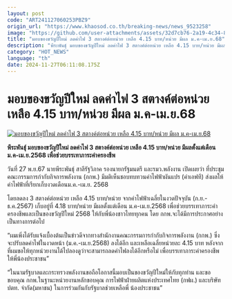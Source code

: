 ```yaml
---
layout: post
code: "ART241127060253PBZ9"
origin_url: "https://www.khaosod.co.th/breaking-news/news_9523258"
image: "https://github.com/user-attachments/assets/32d7cb76-2a19-4c34-8fbd-0e77daf729f8"
title: "มอบของขวัญปีใหม่ ลดค่าไฟ 3 สตางค์ต่อหน่วย เหลือ 4.15 บาท/หน่วย มีผล ม.ค-เม.ย.68"
description: "พีระพันธุ์ มอบของขวัญปีใหม่ ลดค่าไฟ 3 สตางค์ต่อหน่วย เหลือ 4.15 บาท/หน่วย มีผลตั้งแต่เดือน ม.ค-เม.ย.2568 เพื่อช่วยบรรเทาภาระค่าครองชีพ"
category: "HOT_NEWS"
language: "th"
date: 2024-11-27T06:11:08.175Z
---
```


# มอบของขวัญปีใหม่ ลดค่าไฟ 3 สตางค์ต่อหน่วย เหลือ 4.15 บาท/หน่วย มีผล ม.ค-เม.ย.68

[![มอบของขวัญปีใหม่ ลดค่าไฟ 3 สตางค์ต่อหน่วย เหลือ 4.15 บาท/หน่วย มีผล ม.ค-เม.ย.68](https://www.khaosod.co.th/wpapp/uploads/2024/11/Electricity-bill5488-2.jpg "มอบของขวัญปีใหม่ ลดค่าไฟ 3 สตางค์ต่อหน่วย เหลือ 4.15 บาท/หน่วย มีผล ม.ค-เม.ย.68")](https://www.khaosod.co.th/wpapp/uploads/2024/11/Electricity-bill5488-2.jpg)

**พีระพันธุ์ มอบของขวัญปีใหม่ ลดค่าไฟ 3 สตางค์ต่อหน่วย เหลือ 4.15 บาท/หน่วย มีผลตั้งแต่เดือน ม.ค-เม.ย.2568 เพื่อช่วยบรรเทาภาระค่าครองชีพ**

วันที่ 27 พ.ย.67 นายพีระพันธุ์ สาลีรัฐวิภาค รองนายกรัฐมนตรี และรมว.พลังงาน เปิดเผยว่า ที่ประชุมคณะกรรมการกำกับกิจการพลังงาน (กกพ.) มีมติเห็นชอบทบทวนค่าไฟฟ้าผันแปร (ค่าเอฟที) ส่งผลให้ค่าไฟฟ้าที่เรียกเก็บงวดเดือนม.ค.-เม.ย. 2568

โดยลดลง 3 สตางค์ต่อหน่วย เหลือ 4.15 บาท/หน่วย จากค่าไฟฟ้าเฉลี่ยในงวดปัจจุบัน (ก.ย.-ธ.ค.2567) เก็บอยู่ที่ 4.18 บาท/หน่วย มีผลตั้งแต่เดือน ม.ค-เม.ย.2568 เพื่อช่วยบรรเทาภาระค่าครองชีพและเป็นของขวัญปีใหม่ 2568 ให้กับพี่น้องชาวไทยทุกคน โดย กกพ.จะได้มีการประกาศอย่างเป็นทางการต่อไป

“ผมเพิ่งได้รับแจ้งเบื้องต้นเป็นข่าวดีจากทางสำนักงานคณะกรรมการกำกับกิจการพลังงาน (กกพ.) ซึ่งจะปรับลดค่าไฟในงวดหน้า (ม.ค.-เม.ย.2568) ลงได้อีก และเหลือเฉลี่ยหน่วยละ 4.15 บาท หลังจากที่ผมขอให้ทุกหน่วยงานได้ไปลองดูว่าจะสามารถลดค่าไฟลงได้อีกหรือไม่ เพื่อบรรเทาภาระค่าครองชีพให้พี่น้องประชาชน”

“ในนามรัฐบาลและกระทรวงพลังงานขอถือโอกาสนี้มอบเป็นของขวัญปีใหม่ให้กับทุกท่าน และขอขอบคุณ กกพ.ในฐานะหน่วยงานหลักขอบคุณ การไฟฟ้าฝ่ายผลิตแห่งประเทศไทย (กฟผ.) และบริษัท ปตท. จำกัด(มหาชน) ในการร่วมกันกับรัฐบาลช่วยเหลือพี่ น้องประชาชน”